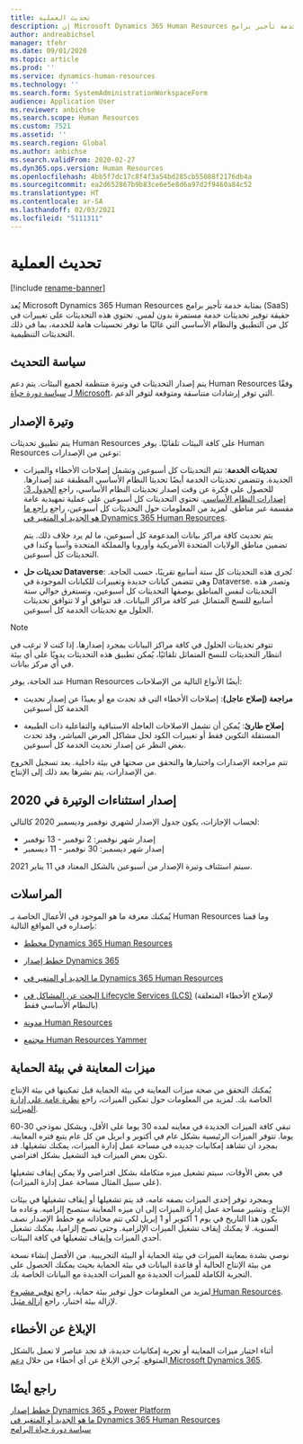 ```yaml
---
title: تحديث العملية
description: إن Microsoft Dynamics 365 Human Resources عبارة عن خدمة تأجير برامج (SaaS) حقيقية توفر تحديثات خدمة مستمرة بدون لمس للتغييرات في التطبيق والنظام الأساسي.
author: andreabichsel
manager: tfehr
ms.date: 09/01/2020
ms.topic: article
ms.prod: ''
ms.service: dynamics-human-resources
ms.technology: ''
ms.search.form: SystemAdministrationWorkspaceForm
audience: Application User
ms.reviewer: anbichse
ms.search.scope: Human Resources
ms.custom: 7521
ms.assetid: ''
ms.search.region: Global
ms.author: anbichse
ms.search.validFrom: 2020-02-27
ms.dyn365.ops.version: Human Resources
ms.openlocfilehash: 4bb5f7dc17c8f4f3a54bd285cb55088f2176db4a
ms.sourcegitcommit: ea2d652867b9b83ce6e5e8d6a97d2f9460a84c52
ms.translationtype: HT
ms.contentlocale: ar-SA
ms.lasthandoff: 02/03/2021
ms.locfileid: "5111311"
---
```

# <a name="update-process"></a>تحديث العملية

[!include [rename-banner](~/includes/cc-data-platform-banner.md)]

يُعد Microsoft Dynamics 365 Human Resources بمثابة خدمة تأجير برامج (SaaS) حقيقة توفير تحديثات خدمة مستمرة بدون لمس. تحتوي هذه التحديثات على تغييرات في كل من التطبيق والنظام الأساسي التي غالبًا ما توفر تحسينات هامة للخدمة، بما في ذلك التحديثات التنظيمية.

## <a name="update-policy"></a>سياسة التحديث

يتم إصدار التحديثات في وتيرة منتظمة لجميع البيئات. يتم دعم Human Resources وفقًا لـ [سياسة دورة حياة Microsoft](https://support.microsoft.com/hub/4095338/microsoft-lifecycle-policy)،  التي توفر إرشادات متناسقة ومتوقعة لتوفر الدعم.

## <a name="release-cadence"></a>وتيرة الإصدار 

يتم تطبيق تحديثات Human Resources على كافة البيئات تلقائيًا. يوفر Human Resources نوعين من الإصدارات:

- **تحديثات الخدمة**: تتم التحديثات كل أسبوعين وتشمل إصلاحات الأخطاء والميزات الجديدة. وتتضمن تحديثات الخدمة أيضًا تحديثا النظام الأساسي المطبقة عند إصدارها. للحصول على فكرة عن وقت إصدار تحديثات النظام الأساسي، راجع [الجدول 3: إصدارات النظام الأساسي](https://docs.microsoft.com/dynamics365/fin-ops-core/dev-itpro/migration-upgrade/versions-update-policy#table-3-platform-releases). تحتوي التحديثات كل أسبوعين على عملية تمهيدية عامة مقسمة عبر مناطق. لمزيد من المعلومات حول التحديثات كل أسبوعين، راجع [راجع ما هو الجديد أو المتغير في Dynamics 365 Human Resources](hr-admin-whats-new.md).

    يتم تحديث كافة مراكز بيانات المدعومة كل أسبوعين، ما لم يرد خلاف ذلك. يتم تضمين مناطق الولايات المتحدة الأمريكية وأوروبا والمملكة المتحدة وآسيا وكندا في التحديثات كل أسبوعين. 

- **تحديثات حل Dataverse**: تُجرى هذه التحديثات كل ستة أسابيع تقريبًا، حسب الحاجة. وهي تتضمن كيانات جديدة وتغييرات للكيانات الموجودة في Dataverse. وتصدر هذه التحديثات لنفس المناطق بوصفها التحديثات كل أسبوعين، وتستغرق حوالي ستة أسابيع للنسخ المتماثل عبر كافة مراكز البيانات. قد تتوافق أو لا تتوافق تحديثات الحلول مع تحديثات الخدمة كل أسبوعين.

> [!NOTE]
> تتوفر تحديثات الحلول في كافة مراكز البيانات بمجرد إصدارها. إذا كنت لا ترغب في انتظار التحديثات للنسخ المتماثل تلقائيًا، يُمكن تطبيق هذه التحديثات يدويًا على أي بيئة في أي مركز بيانات.

عند الحاجة، يوفر Human Resources أيضًا الأنواع التالية من الإصلاحات:

- **مراجعة (إصلاح عاجل)**: إصلاحات الأخطاء التي قد تحدث مع أو بعيدًا عن إصدار تحديث الخدمة كل أسبوعين

- **إصلاح طارئ**: يُمكن أن تشمل الاصلاحات العاجلة الاستباقية والتفاعلية ذات الطبيعة المستقلة التكوين فقط أو تغييرات الكود لحل مشاكل العرض المباشر، وقد تحدث بغض النظر عن إصدار تحديث الخدمة كل أسبوعين.

تتم مراجعة الإصدارات واختبارها والتحقق من صحتها في بيئة داخلية. بعد تسجيل الخروج من الإصدارات، يتم نشرها بعد ذلك إلى الإنتاج.

## <a name="release-cadence-exceptions-in-2020"></a>إصدار استثناءات الوتيرة في 2020

لحساب الإجازات، يكون جدول الإصدار لشهري نوفمبر وديسمبر 2020 كالتالي:

- إصدار شهر نوفمبر: 2 نوفمبر - 13 نوفمبر
- إصدار شهر ديسمبر: 30 نوفمبر - 11 ديسمبر
 
سيتم استئناف وتيرة الإصدار من أسبوعين بالشكل المعتاد في 11 يناير 2021.

## <a name="communications"></a>المراسلات

يُمكنك معرفة ما هو الموجود في الأعمال الخاصة بـ Human Resources وما قمنا بإصداره في المواقع التالية:

- [مخطط Dynamics 365 Human Resources ](https://dynamics.microsoft.com/roadmap/human-resources/)

- [خطط إصدار Dynamics 365](https://docs.microsoft.com/dynamics365/release-plans/)

- [ما الجديد أو المتغير‬ في Dynamics 365 Human Resources](hr-admin-whats-new.md)

- [البحث عن المشاكل في Lifecycle Services (LCS)](https://docs.microsoft.com/dynamics365/fin-ops-core/dev-itpro/lifecycle-services/issue-search-lcs) (لإصلاح الأخطاء المتعلقة بالنظام الأساسي فقط)

- [مدونة Human Resources](https://community.dynamics.com/365/talent/b/dynamics365fortalent)

- [مجتمع Human Resources Yammer](https://www.yammer.com/dynamicsaxfeedbackprograms/#/threads/inGroup?type=in_group&feedId=10542230)

## <a name="preview-features-in-a-sandbox-environment"></a>ميزات المعاينة في بيئة الحماية

يُمكنك التحقق من صحة ميزات المعاينة في بيئة الحماية قبل تمكينها في بيئة الإنتاج الخاصة بك. لمزيد من المعلومات حول تمكين الميزات، راجع [نظرة عامة على إدارة الميزات](https://docs.microsoft.com/dynamics365/fin-ops-core/fin-ops/get-started/feature-management/feature-management-overview).

تبقي كافة الميزات الجديدة في معاينه لمده 30 يوما على الأقل، وبشكل نموذجي 30-60 يوما. تتوفر الميزات الرئيسية بشكل عام في أكتوبر و ابريل من كل عام يتبع فتره المعاينة. بمجرد ان تشاهد إمكانيات جديده في مساحة عمل إدارة الميزات، يمكنك تشغيلها. قد تكون بعض الميزات قيد التشغيل بشكل افتراضي.

في بعض الأوقات، سيتم تشغيل ميزه متكاملة بشكل افتراضي ولا يمكن إيقاف تشغيلها (على سبيل المثال مساحة عمل إدارة الميزات).

وبمجرد توفر إحدى الميزات بصفه عامه، قد يتم تشغيلها أو إيقاف تشغيلها في بيئات الإنتاج. وتشير مساحة عمل إدارة الميزات إلى ان ميزه المعاينة ستصبح إلزاميه. وعاده ما يكون هذا التاريخ في يوم 1 أكتوبر أو 1 إبريل لكي تتم محاذاته مع خطط الإصدار نصف السنوية. لا يمكنك إيقاف تشغيل الميزات الإلزامية. وحتى تصبح إلزاميا، يمكنك تشغيل أحدي الميزات وإيقاف تشغيلها في كافة البيئات.

نوصي بشدة بمعاينة الميزات في بيئة الحماية أو البيئة التجريبية. من الأفضل إنشاء نسخة من بيئة الإنتاج الحالية أو قاعدة البيانات في بيئة الحماية بحيث يمكنك الحصول على التجربة الكاملة للميزات الجديدة مع الميزات الجديدة مع البيانات الخاصة بك.

لمزيد من المعلومات حول توفير بيئة حماية، راجع [توفير مشروع Human Resources](hr-admin-setup-provision.md). لإزالة بيئة اختبار، راجع [إزالة مثيل](hr-admin-setup-remove-instance.md#remove-a-test-drive-environment). 

## <a name="report-bugs"></a>الإبلاغ عن الأخطاء

أثناء اختبار ميزات المعاينة أو تجربة إمكانيات جديدة، قد تجد عناصر لا تعمل بالشكل المتوقع. يُرجى الإبلاغ عن أي أخطاء من خلال [دعم Microsoft Dynamics 365](https://dynamics.microsoft.com/support/).

## <a name="see-also"></a>راجع أيضًا

[خطط إصدار Dynamics 365 و Power Platform](https://docs.microsoft.com/dynamics365/release-plans)</br>
[ما هو الجديد أو المتغير في Dynamics 365 Human Resources](hr-admin-whats-new.md)</br>
[سياسة دورة حياة البرامج](https://docs.microsoft.com/dynamics365/fin-ops-core/dev-itpro/migration-upgrade/versions-update-policy)

